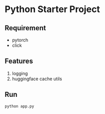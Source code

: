 # Python Starter Project

## Requirement

- pytorch
- click

## Features

1. logging
2. huggingface cache utils

## Run

```bash
python app.py
```
